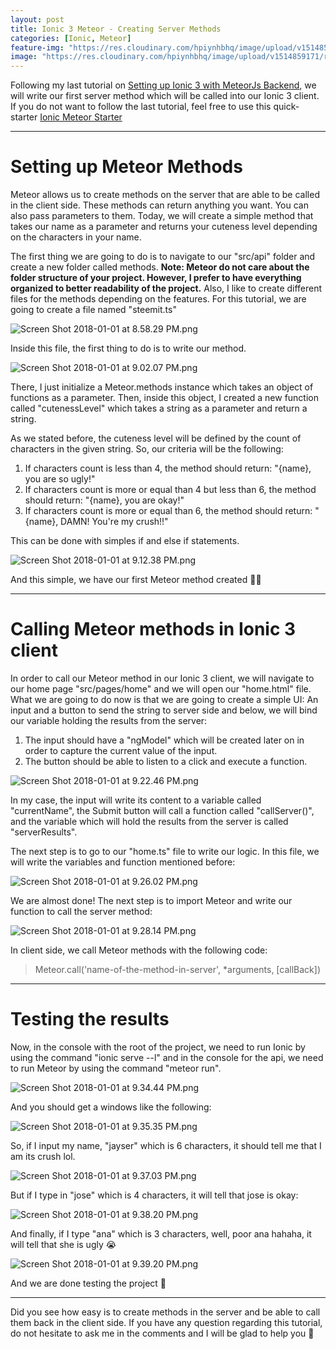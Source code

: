 ```yaml
---
layout: post
title: Ionic 3 Meteor - Creating Server Methods
categories: [Ionic, Meteor]
feature-img: "https://res.cloudinary.com/hpiynhbhq/image/upload/v1514859171/rlrfdewgnoicmhj4watu.png"
image: "https://res.cloudinary.com/hpiynhbhq/image/upload/v1514859171/rlrfdewgnoicmhj4watu.png"
---
```


Following my last tutorial on [Setting up Ionic 3 with MeteorJs Backend](https://jayserdny.github.io/ionic/meteor/setting-up-ionic-3-with-meteorjs-backend/), we will write our first server method which will be called into our Ionic 3 client. If you do not want to follow the last tutorial, feel free to use this quick-starter [Ionic Meteor Starter](https://github.com/jayserdny/Ionic-meteor-starter)

---
# Setting up Meteor Methods

Meteor allows us to create methods on the server that are able to be called in the client side. These methods can return anything you want. You can also pass parameters to them. Today, we will create a simple method that takes our name as a parameter and returns your cuteness level depending on the characters in your name.

The first thing we are going to do is to navigate to our "src/api" folder and create a new folder called methods. **Note: Meteor do not care about the folder structure of your project. However, I prefer to have everything organized to better readability of the project.** Also, I like to create different files for the methods depending on the features. For this tutorial, we are going to create a file named "steemit.ts"

![Screen Shot 2018-01-01 at 8.58.29 PM.png](https://res.cloudinary.com/hpiynhbhq/image/upload/v1514858325/ub2tlpj7mcpynoofkncd.png)

Inside this file, the first thing to do is to write our method.

![Screen Shot 2018-01-01 at 9.02.07 PM.png](https://res.cloudinary.com/hpiynhbhq/image/upload/v1514858550/osbohydzqlzigaw44nyc.png)

There, I just initialize a Meteor.methods instance which takes an object of functions as a parameter.  Then, inside this object, I created a new function called "cutenessLevel" which takes a string as a parameter and return a string.

As we stated before, the cuteness level will be defined by the count of characters in the given string. So, our criteria will be the following:

1) If characters count is less than 4, the method should return: "{name}, you are so ugly!"
2) If characters count is more or equal than 4  but less than 6, the method should return: "{name}, you are okay!"
3) If characters count is more or equal than 6, the method should return: "{name}, DAMN! You're my crush!!"

This can be done with simples if and else if statements.

![Screen Shot 2018-01-01 at 9.12.38 PM.png](https://res.cloudinary.com/hpiynhbhq/image/upload/v1514859171/rlrfdewgnoicmhj4watu.png)

And this simple, we have our first Meteor method created 👌🏼

---

# Calling Meteor methods in Ionic 3 client

In order to call our Meteor method in our Ionic 3 client, we will navigate to our home page "src/pages/home" and we will open our "home.html" file. What we are going to do now is that we are going to create a simple UI: An input and a button to send the string to server side and below, we will bind our variable holding the results from the server:

1) The input should have a "ngModel" which will be created later on in order to capture the current value of the input.
2) The button should be able to listen to a click and execute a function.

![Screen Shot 2018-01-01 at 9.22.46 PM.png](https://res.cloudinary.com/hpiynhbhq/image/upload/v1514859812/g81xqrtqmr9hlep2mx0z.png)

In my case, the input will write its content to a variable called "currentName", the Submit button will call a function called "callServer()", and the variable which will hold the results from the server is called "serverResults".

The next step is to go to our "home.ts" file to write our logic. In this file, we will write the variables and function mentioned before:

![Screen Shot 2018-01-01 at 9.26.02 PM.png](https://res.cloudinary.com/hpiynhbhq/image/upload/v1514859974/dferbgddetr0c4ipv59c.png)

We are almost done! The next step is to import Meteor and write our function to call the server method:

![Screen Shot 2018-01-01 at 9.28.14 PM.png](https://res.cloudinary.com/hpiynhbhq/image/upload/v1514860140/ipmguj4hemvbfabtqf4h.png)

In client side, we call Meteor methods with the following code:

> Meteor.call('name-of-the-method-in-server', *arguments, [callBack])

---

# Testing the results

Now, in the console with the root of the project, we need to run Ionic by using the command "ionic serve --l" and in the console for the api, we need to run Meteor by using the command "meteor run".

![Screen Shot 2018-01-01 at 9.34.44 PM.png](https://res.cloudinary.com/hpiynhbhq/image/upload/v1514860519/l7x4jh0mdnyjcgepnxqe.png)

And you should get a windows like the following:

![Screen Shot 2018-01-01 at 9.35.35 PM.png](https://res.cloudinary.com/hpiynhbhq/image/upload/v1514860546/blprppm4yld8hy4lif5s.png)

So, if I input my name, "jayser" which is 6 characters, it should tell me that I am its crush lol.

![Screen Shot 2018-01-01 at 9.37.03 PM.png](https://res.cloudinary.com/hpiynhbhq/image/upload/v1514860648/alk4q4w3wezv9pxtubiv.png)

But if I type in "jose" which is 4 characters, it will tell that jose is okay:

![Screen Shot 2018-01-01 at 9.38.20 PM.png](https://res.cloudinary.com/hpiynhbhq/image/upload/v1514860714/ifdkcnow0opgyudwky7m.png)

And finally, if I type "ana" which is 3 characters, well, poor ana hahaha, it will tell that she is ugly 😭

![Screen Shot 2018-01-01 at 9.39.20 PM.png](https://res.cloudinary.com/hpiynhbhq/image/upload/v1514860770/lkhntj4u3lua2qdeg6bp.png)

And we are done testing the project 💯

---

Did you see how easy is to create methods in the server and be able to call them back in the client side. If you have any question regarding this tutorial, do not hesitate to ask me in the comments and I will be glad to help you 💯
